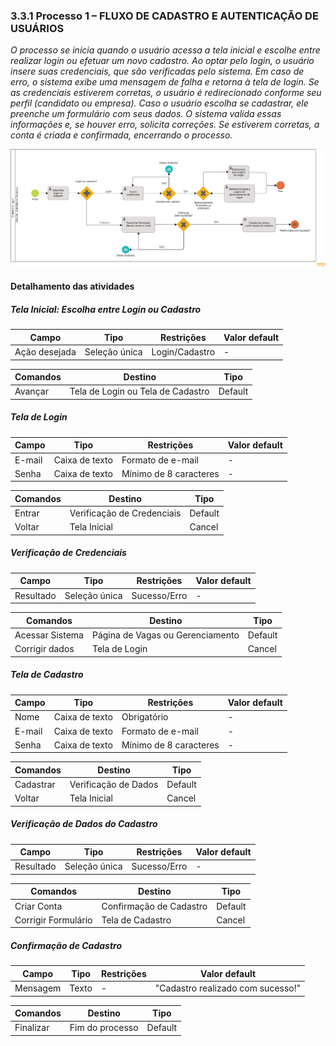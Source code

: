 ### 3.3.1 Processo 1 – FLUXO DE CADASTRO E AUTENTICAÇÃO DE USUÁRIOS

_O processo se inicia quando o usuário acessa a tela inicial e escolhe entre realizar login ou efetuar um novo cadastro. Ao optar pelo login, o usuário insere suas credenciais, que são verificadas pelo sistema. Em caso de erro, o sistema exibe uma mensagem de falha e retorna à tela de login. Se as credenciais estiverem corretas, o usuário é redirecionado conforme seu perfil (candidato ou empresa). Caso o usuário escolha se cadastrar, ele preenche um formulário com seus dados. O sistema valida essas informações e, se houver erro, solicita correções. Se estiverem corretas, a conta é criada e confirmada, encerrando o processo._

![Modelo BPMN do Processo 1](../images/Cadastro_Login_BPMN.png)

#### Detalhamento das atividades

##### Tela Inicial: Escolha entre Login ou Cadastro

| **Campo**       | **Tipo**         | **Restrições** | **Valor default** |
|-----------------|------------------|----------------|-------------------|
| Ação desejada   | Seleção única    | Login/Cadastro | -                 |

| **Comandos**   | **Destino**        | **Tipo**  |
|----------------|--------------------|-----------|
| Avançar        | Tela de Login ou Tela de Cadastro | Default |

##### Tela de Login

| **Campo** | **Tipo**       | **Restrições**         | **Valor default** |
|----------|----------------|------------------------|-------------------|
| E-mail   | Caixa de texto | Formato de e-mail      | -                 |
| Senha    | Caixa de texto | Mínimo de 8 caracteres | -                 |

| **Comandos**   | **Destino**               | **Tipo**  |
|---------------|---------------------------|-----------|
| Entrar        | Verificação de Credenciais | Default   |
| Voltar        | Tela Inicial               | Cancel    |

##### Verificação de Credenciais

| **Campo**        | **Tipo**       | **Restrições**   | **Valor default** |
|------------------|----------------|------------------|-------------------|
| Resultado        | Seleção única  | Sucesso/Erro     | -                 |

| **Comandos**       | **Destino**                         | **Tipo**  |
|--------------------|-------------------------------------|-----------|
| Acessar Sistema    | Página de Vagas ou Gerenciamento    | Default   |
| Corrigir dados     | Tela de Login                       | Cancel    |

##### Tela de Cadastro

| **Campo**      | **Tipo**       | **Restrições**           | **Valor default** |
|----------------|----------------|--------------------------|-------------------|
| Nome           | Caixa de texto | Obrigatório              | -                 |
| E-mail         | Caixa de texto | Formato de e-mail        | -                 |
| Senha          | Caixa de texto | Mínimo de 8 caracteres   | -                 |

| **Comandos**   | **Destino**           | **Tipo**  |
|----------------|-----------------------|-----------|
| Cadastrar      | Verificação de Dados  | Default   |
| Voltar         | Tela Inicial           | Cancel    |

##### Verificação de Dados do Cadastro

| **Campo**        | **Tipo**       | **Restrições**   | **Valor default** |
|------------------|----------------|------------------|-------------------|
| Resultado        | Seleção única  | Sucesso/Erro     | -                 |

| **Comandos**       | **Destino**            | **Tipo**  |
|--------------------|------------------------|-----------|
| Criar Conta        | Confirmação de Cadastro | Default  |
| Corrigir Formulário| Tela de Cadastro        | Cancel   |

##### Confirmação de Cadastro

| **Campo**       | **Tipo** | **Restrições** | **Valor default**                    |
|----------------|----------|----------------|--------------------------------------|
| Mensagem       | Texto    | -              | "Cadastro realizado com sucesso!"   |

| **Comandos**   | **Destino**       | **Tipo**  |
|----------------|-------------------|-----------|
| Finalizar      | Fim do processo   | Default   |
